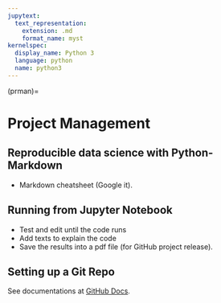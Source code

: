 ```yaml
---
jupytext:
  text_representation:
    extension: .md
    format_name: myst
kernelspec:
  display_name: Python 3
  language: python
  name: python3
---
```


(prman)=

# Project Management

## Reproducible data science with Python-Markdown

+ Markdown cheatsheet (Google it).

## Running from Jupyter Notebook

+ Test and edit until the code runs
+ Add texts to explain the code
+ Save the results into a pdf file (for GitHub project release).

## Setting up a Git Repo

See documentations at [GitHub Docs](https://docs.github.com/).  

